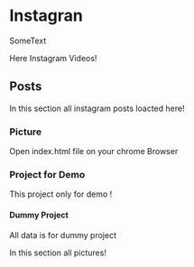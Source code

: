 # Instagran


SomeText

Here Instagram Videos!


## Posts

In this section all instagram posts loacted here!

### Picture


Open index.html file on your chrome Browser

### Project for Demo

This project only for demo !

#### Dummy Project

All data is for dummy project

In this section all pictures!
